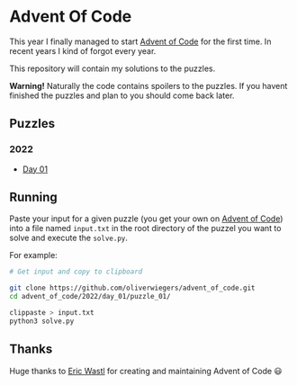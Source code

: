 # Advent Of Code

This year I finally managed to start [Advent of Code](https://adventofcode.com/)
for the first time. In recent years I kind of forgot every year.

This repository will contain my solutions to the puzzles.

**Warning!** Naturally the code contains spoilers to the puzzles. If you havent
finished the puzzles and plan to you should come back later.

## Puzzles

### 2022

- [Day 01](./2022/day_01)


## Running

Paste your input for a given puzzle (you get your own on
[Advent of Code](https://adventofcode.com/)) into a file named `input.txt` in
the root directory of the puzzel you want to solve and execute the `solve.py`.

For example:

```bash
# Get input and copy to clipboard

git clone https://github.com/oliverwiegers/advent_of_code.git
cd advent_of_code/2022/day_01/puzzle_01/

clippaste > input.txt
python3 solve.py
```

## Thanks

Huge thanks to [Eric Wastl](https://github.com/topaz) for creating and
maintaining Advent of Code :smiley:
